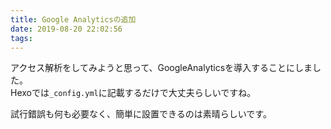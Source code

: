 ```yaml
---
title: Google Analyticsの追加
date: 2019-08-20 22:02:56
tags:
---
```

アクセス解析をしてみようと思って、GoogleAnalyticsを導入することにしました。  
Hexoでは```_config.yml```に記載するだけで大丈夫らしいですね。

試行錯誤も何も必要なく、簡単に設置できるのは素晴らしいです。

